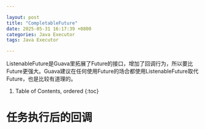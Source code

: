 ```yaml
---

layout: post  
title: "CompletableFuture"
date: 2025-05-31 16:17:39 +0800  
categories: Java Executor  
tags: Java Executor

---
```


ListenableFuture是Guava里拓展了Future的接口，增加了回调行为，所以要比Future更强大。Guava建议在任何使用Future的场合都使用ListenableFuture取代Future，也是比较有道理的。

1. Table of Contents, ordered
   {:toc}

# 任务执行后的回调
